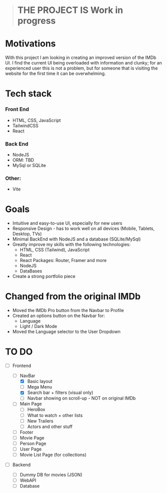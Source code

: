 > # THE PROJECT IS Work in progress

# Motivations

With this project I am looking in creating an improved version of the IMDb UI. I find the current UI being overloaded with information and clunky; for an experienced user this is not a problem, but for someone that is visiting the website for the first time it can be overwhelming.

# Tech stack

### Front End

- HTML, CSS, JavaScript
- TailwindCSS
- React

### Back End

- NodeJS
- ORM: TBD
- MySql or SQLite

### Other:

- Vite

# Goals

- Intuitive and easy-to-use UI, especially for new users
- Responsive Design - has to work well on all devices (Mobile, Tablets, Desktop, TVs)
- Minimal BackEnd with NodeJS and a database (SQLite/MySql)
- Greatly improve my skills with the following technologies:
  - HTML, CSS (Tailwind), JavaScript
  - React
  - React Packages: Router, Framer and more
  - NodeJS
  - DataBases
- Create a strong portfolio piece

# Changed from the original IMDb

- Moved the IMDb Pro button from the Navbar to Profile
- Created an options button on the Navbar for:
  - Language
  - Light / Dark Mode
- Moved the Language selector to the User Dropdown

# TO DO

- [ ] Frontend

  - [ ] NavBar
    - [x] Basic layout
    - [ ] Mega Menu
    - [x] Search bar + filters (visual only)
    - [ ] Navbar showing on scroll-up - NOT on original IMDb
  - [ ] Main Page
    - [ ] HeroBox
    - [ ] What to watch + other lists
    - [ ] New Trailers
    - [ ] Actors and other stuff
  - [ ] Footer
  - [ ] Movie Page
  - [ ] Person Page
  - [ ] User Page
  - [ ] Movie List Page (for collections)

- [ ] Backend
  - [ ] Dummy DB for movies (JSON)
  - [ ] WebAPI
  - [ ] Database
